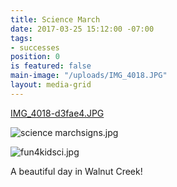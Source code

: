 ```yaml
---
title: Science March
date: 2017-03-25 15:12:00 -07:00
tags:
- successes
position: 0
is featured: false
main-image: "/uploads/IMG_4018.JPG"
layout: media-grid
---
```


[IMG_4018-d3fae4.JPG](/uploads/IMG_4018-d3fae4.JPG)

![science marchsigns.jpg](/uploads/science%20marchsigns.jpg)

![fun4kidsci.jpg](/uploads/fun4kidsci.jpg)

A beautiful day in Walnut Creek!